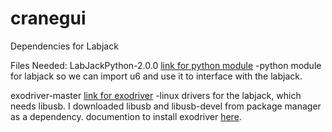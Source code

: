 # cranegui

Dependencies for Labjack

Files Needed:
LabJackPython-2.0.0 [link for python module](https://labjack.com/support/software/examples/ud/labjackpython)
  -python module for labjack so we can import u6 and use it to interface with the labjack.
  
exodriver-master [link for exodriver](https://labjack.com/support/software/installers/ud)
  -linux drivers for the labjack, which needs libusb. I downloaded libusb and libusb-devel from package manager as a dependency.
  documention to install exodriver [here](https://labjack.com/support/software/installers/exodriver).
